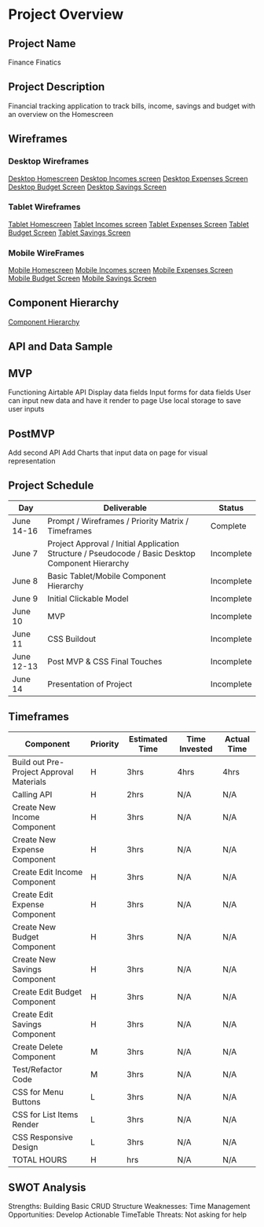 # Project Overview

## Project Name
Finance Finatics

## Project Description
Financial tracking application to track bills, income, savings and budget with an overview on the Homescreen

## Wireframes

### Desktop Wireframes
[Desktop Homescreen](https://lucid.app/lucidchart/invitations/accept/inv_3ea4ef92-63c7-42ec-81f8-8ef9603816ab)
[Desktop Incomes screen](https://lucid.app/lucidchart/invitations/accept/inv_f4abd938-eb47-4619-b5ba-0676af4a199b)
[Desktop Expenses Screen](https://lucid.app/lucidchart/invitations/accept/inv_3635a1c8-f27d-4598-88bc-17ea37391a2e)
[Desktop Budget Screen](https://lucid.app/lucidchart/invitations/accept/inv_edbf83d7-65ad-4327-9107-2d56301479ac)
[Desktop Savings Screen](https://lucid.app/lucidchart/invitations/accept/inv_d2e1d8ca-f14d-4363-9d09-f90b40a07ea1)

### Tablet Wireframes
[Tablet Homescreen](https://lucid.app/lucidchart/invitations/accept/inv_a2116a52-6161-4eda-bc00-f5cf4f047fbd)
[Tablet Incomes screen](https://lucid.app/lucidchart/invitations/accept/inv_c576d970-122a-4954-a580-51555c41d263)
[Tablet Expenses Screen](https://lucid.app/lucidchart/invitations/accept/inv_04d4790a-de59-4204-811b-d7be4a1880fc)
[Tablet Budget Screen](https://lucid.app/lucidchart/invitations/accept/inv_d42f422c-3c75-4973-b276-d368facb5870)
[Tablet Savings Screen](https://lucid.app/lucidchart/invitations/accept/inv_febc3231-829d-4da4-b74b-741911e37815)

### Mobile WireFrames
[Mobile Homescreen](https://lucid.app/lucidchart/invitations/accept/inv_afb6c62d-3589-4f40-ac0d-211777839f10)
[Mobile Incomes screen](https://lucid.app/lucidchart/invitations/accept/inv_ead0d304-c1cf-4ed5-8b50-b56f55623644)
[Mobile Expenses Screen](https://lucid.app/lucidchart/invitations/accept/inv_6964404b-4420-4f6e-b2d3-b98e8e445273)
[Mobile Budget Screen](https://lucid.app/lucidchart/invitations/accept/inv_a0b0ba4c-a185-40ce-a1ee-f89f38cdd668)
[Mobile Savings Screen](https://lucid.app/lucidchart/invitations/accept/inv_4db5c8e7-08da-4eee-b24f-e958f05edb29)


## Component Hierarchy
[Component Hierarchy](https://lucid.app/lucidchart/invitations/accept/inv_60eb5ba4-75c5-4dc4-8fd0-5c8b7342a6da?viewport_loc=-11%2C-55%2C2005%2C1067%2C0_0)

## API and Data Sample


## MVP

Functioning Airtable API
Display data fields
Input forms for data fields
User can input new data and have it render to page
Use local storage to save user inputs

## PostMVP
Add second API
Add Charts that input data on page for visual representation

## Project Schedule
|   Day   |   Deliverable   |   Status   |
|---------|-----------------|------------|
| June 14-16 | Prompt / Wireframes / Priority Matrix / Timeframes| Complete |
| June 7 | Project Approval / Initial Application Structure / Pseudocode / Basic Desktop Component Hierarchy | Incomplete |
| June 8 | Basic Tablet/Mobile Component Hierarchy | Incomplete |
| June 9 | Initial Clickable Model | Incomplete |
| June 10 | MVP | Incomplete |
| June 11 | CSS Buildout | Incomplete |
| June 12-13 | Post MVP & CSS Final Touches | Incomplete |
| June 14 | Presentation of Project | Incomplete |

## Timeframes
| Component | Priority | Estimated Time | Time Invested | Actual Time |
|-----------|----------|----------------|---------------|-------------|
| Build out Pre-Project Approval Materials | H | 3hrs | 4hrs | 4hrs |
| Calling API | H | 2hrs | N/A | N/A |
| Create New Income Component | H | 3hrs | N/A | N/A |
| Create New Expense Component | H | 3hrs | N/A | N/A |
| Create Edit Income Component | H | 3hrs | N/A | N/A |
| Create Edit Expense Component | H | 3hrs | N/A  | N/A  |
| Create New Budget Component | H | 3hrs | N/A | N/A |
| Create New Savings Component | H | 3hrs | N/A | N/A |
| Create Edit Budget Component | H | 3hrs | N/A | N/A |
| Create Edit Savings Component | H | 3hrs | N/A | N/A |
| Create Delete Component | M | 3hrs | N/A | N/A |
| Test/Refactor Code | M | 3hrs | N/A | N/A |
| CSS for Menu Buttons | L | 3hrs | N/A | N/A |
| CSS for List Items Render | L | 3hrs | N/A | N/A |
| CSS Responsive Design | L | 3hrs | N/A | N/A |
| TOTAL HOURS | H | hrs | N/A| N/A | N/A |

## SWOT Analysis
Strengths: Building Basic CRUD Structure
Weaknesses: Time Management
Opportunities: Develop Actionable TimeTable
Threats: Not asking for help

